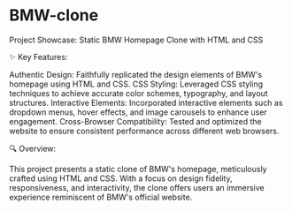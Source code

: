 # BMW-clone

Project Showcase: Static BMW Homepage Clone with HTML and CSS

✨ Key Features:

Authentic Design: Faithfully replicated the design elements of BMW's homepage using HTML and CSS.
CSS Styling: Leveraged CSS styling techniques to achieve accurate color schemes, typography, and layout structures.
Interactive Elements: Incorporated interactive elements such as dropdown menus, hover effects, and image carousels to enhance user engagement.
Cross-Browser Compatibility: Tested and optimized the website to ensure consistent performance across different web browsers.

🔍 Overview:

This project presents a static clone of BMW's homepage, meticulously crafted using HTML and CSS. With a focus on design fidelity, responsiveness, and interactivity, the clone offers users an immersive experience reminiscent of BMW's official website.
